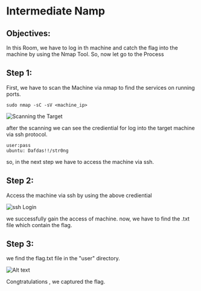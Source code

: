 # **Intermediate Namp**

## **Objectives:**

In this Room, we have to log in th machine and catch the flag into the machine by using the Nmap Tool.
So, now let go to the Process

## **Step 1:**

 First, we have to scan the Machine via nmap to find the services on running ports. 
<br>

```
sudo nmap -sC -sV <machine_ip>
```

![Scanning the Target](nmap_scan.png)

after the scanning we can see the crediential for log into the target machine via ssh protocol.

```
user:pass
ubuntu: Dafdas!!/str0ng
```

so, in the next step we have to access the machine via ssh.

## **Step 2:**

Access the machine via ssh by using the above crediential
<br>

![ssh Login](ssh_login.png)

we successfully gain the access of machine. now, we have to find the .txt file which contain the flag.

## **Step 3:**

we find the flag.txt file in the "user" directory.
<br>

![Alt text](flag.png)

Congtratulations , we captured the flag. 
